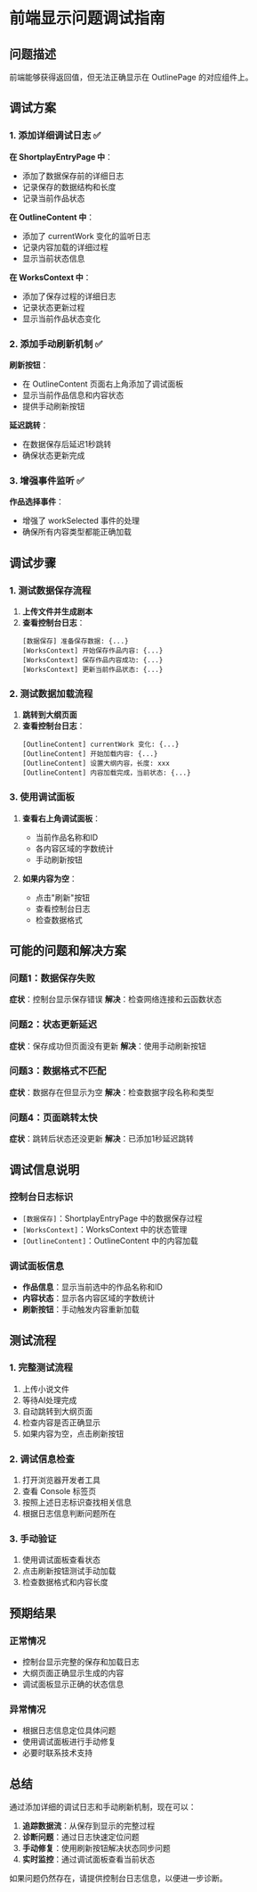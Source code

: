 # 前端显示问题调试指南

## 问题描述

前端能够获得返回值，但无法正确显示在 OutlinePage 的对应组件上。

## 调试方案

### 1. 添加详细调试日志 ✅

**在 ShortplayEntryPage 中**：
- 添加了数据保存前的详细日志
- 记录保存的数据结构和长度
- 记录当前作品状态

**在 OutlineContent 中**：
- 添加了 currentWork 变化的监听日志
- 记录内容加载的详细过程
- 显示当前状态信息

**在 WorksContext 中**：
- 添加了保存过程的详细日志
- 记录状态更新过程
- 显示当前作品状态变化

### 2. 添加手动刷新机制 ✅

**刷新按钮**：
- 在 OutlineContent 页面右上角添加了调试面板
- 显示当前作品信息和内容状态
- 提供手动刷新按钮

**延迟跳转**：
- 在数据保存后延迟1秒跳转
- 确保状态更新完成

### 3. 增强事件监听 ✅

**作品选择事件**：
- 增强了 workSelected 事件的处理
- 确保所有内容类型都能正确加载

## 调试步骤

### 1. 测试数据保存流程

1. **上传文件并生成剧本**
2. **查看控制台日志**：
   ```
   [数据保存] 准备保存数据: {...}
   [WorksContext] 开始保存作品内容: {...}
   [WorksContext] 保存作品内容成功: {...}
   [WorksContext] 更新当前作品状态: {...}
   ```

### 2. 测试数据加载流程

1. **跳转到大纲页面**
2. **查看控制台日志**：
   ```
   [OutlineContent] currentWork 变化: {...}
   [OutlineContent] 开始加载内容: {...}
   [OutlineContent] 设置大纲内容，长度: xxx
   [OutlineContent] 内容加载完成，当前状态: {...}
   ```

### 3. 使用调试面板

1. **查看右上角调试面板**：
   - 当前作品名称和ID
   - 各内容区域的字数统计
   - 手动刷新按钮

2. **如果内容为空**：
   - 点击"刷新"按钮
   - 查看控制台日志
   - 检查数据格式

## 可能的问题和解决方案

### 问题1：数据保存失败
**症状**：控制台显示保存错误
**解决**：检查网络连接和云函数状态

### 问题2：状态更新延迟
**症状**：保存成功但页面没有更新
**解决**：使用手动刷新按钮

### 问题3：数据格式不匹配
**症状**：数据存在但显示为空
**解决**：检查数据字段名称和类型

### 问题4：页面跳转太快
**症状**：跳转后状态还没更新
**解决**：已添加1秒延迟跳转

## 调试信息说明

### 控制台日志标识
- `[数据保存]`：ShortplayEntryPage 中的数据保存过程
- `[WorksContext]`：WorksContext 中的状态管理
- `[OutlineContent]`：OutlineContent 中的内容加载

### 调试面板信息
- **作品信息**：显示当前选中的作品名称和ID
- **内容状态**：显示各内容区域的字数统计
- **刷新按钮**：手动触发内容重新加载

## 测试流程

### 1. 完整测试流程
1. 上传小说文件
2. 等待AI处理完成
3. 自动跳转到大纲页面
4. 检查内容是否正确显示
5. 如果内容为空，点击刷新按钮

### 2. 调试信息检查
1. 打开浏览器开发者工具
2. 查看 Console 标签页
3. 按照上述日志标识查找相关信息
4. 根据日志信息判断问题所在

### 3. 手动验证
1. 使用调试面板查看状态
2. 点击刷新按钮测试手动加载
3. 检查数据格式和内容长度

## 预期结果

### 正常情况
- 控制台显示完整的保存和加载日志
- 大纲页面正确显示生成的内容
- 调试面板显示正确的状态信息

### 异常情况
- 根据日志信息定位具体问题
- 使用调试面板进行手动修复
- 必要时联系技术支持

## 总结

通过添加详细的调试日志和手动刷新机制，现在可以：
1. **追踪数据流**：从保存到显示的完整过程
2. **诊断问题**：通过日志快速定位问题
3. **手动修复**：使用刷新按钮解决状态同步问题
4. **实时监控**：通过调试面板查看当前状态

如果问题仍然存在，请提供控制台日志信息，以便进一步诊断。
